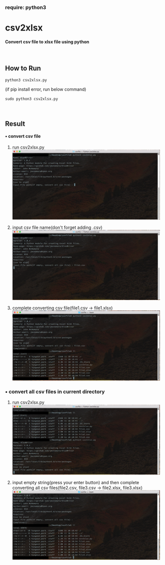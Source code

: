 ### require: python3

# csv2xlsx

#### Convert csv file to xlsx file using python

<br />

## How to Run
```shell
python3 csv2xlsx.py
```
(if pip install error, run below command)
```shell
sudo python3 csv2xlsx.py
```

<br />

## Result
#### • convert csv file
1. run csv2xlsx.py
  ![](images/1.png)
  
2. input csv file name(don't forget adding .csv)
  ![](images/2.png)
  
3. complete converting csv file(file1.csv -> file1.xlsx)
  ![](images/3.png)

### • convert all csv files in current directory
1. run csv2xlsx.py
  ![](images/4.png)
  
2. input empty string(press your enter button) and then complete converting all csv files(file2.csv, file3.csv -> file2.xlsx, file3.xlsx)
  ![](images/5.png)
